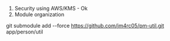 1. Security using AWS/KMS - Ok
1. Module organization 


git submodule add --force https://github.com/jm4rc05/pm-util.git app/person/util

